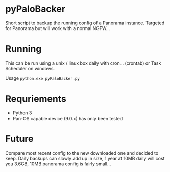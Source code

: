 # pyPaloBacker
Short script to backup the running config of a Panorama instance. Targeted for Panorama but will work with a normal NGFW...

# Running
This can be run using a unix / linux box daily with cron... (crontab) or Task Scheduler on windows.

Usage
`python.exe pyPaloBacker.py`

# Requriements

* Python 3
* Pan-OS capable device (9.0.x) has only been tested

# Future

Compare most recent config to the new downloaded one and decided to keep. Daily backups can slowly add up in size, 1 year at 10MB daily will cost you 3.6GB, 10MB panorama config is fairly small...
